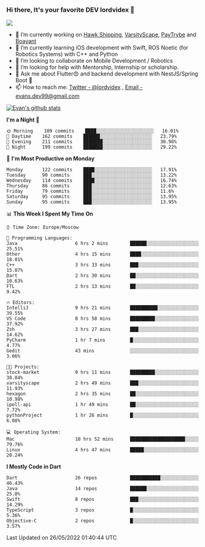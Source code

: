 ### Hi there, It's your favorite DEV lordvidex 👋
<img src="https://komarev.com/ghpvc/?username=lordvidex&label=Views&color=blue&style=plastic" />
<!--
**lordvidex/lordvidex** is a ✨ _special_ ✨ repository because its `README.md` (this file) appears on your GitHub profile.
Here are some ideas to get you started:
-->

- 🔭 I’m currently working on [Hawk Shipping](https://hawkshipping.com), [VarsityScape](https://varsityscape.com), [PayTrybe](https://www.paytrybe.com) and [Boayant](https://www.github.com/boayant-dev)
- 🌱 I’m currently learning iOS development with Swift, ROS Noetic (for Robotics Systems) with C++ and Python
- 👯 I’m looking to collaborate on Mobile Development / Robotics
- 🤔 I’m looking for help with Mentorship, Internship or scholarship.
- 💬 Ask me about Flutter😍 and backend development with NestJS/Spring Boot 🔮
- 📫 How to reach me: [Twitter - @lordvidex](https://twitter.com/lordvidex) , [Email - evans.dev99@gmail.com](mailto:evans.dev99@gmail.com?body=Hello%20Evans,)

<div>
<!-- <a href="https://github.com/lordvidex">
  <img src="https://github-readme-stats.vercel.app/api/top-langs/?username=lordvidex&theme=light" />
</a>    -->
<!-- [![Top Langs](https://github-readme-stats.vercel.app/api/top-langs/?username=lordvidex)](https://github.com/lordvidex/)  -->

<a href="https://github.com/lordvidex">
 <img src="https://github-readme-stats.vercel.app/api?username=lordvidex&show_icons=true&theme=light&line_height=27" alt="Evan's github stats"/>
</a>
</div>


<!--
  <a href="https://github.com/iampawan/FlutterExampleApps">
    <img align="center" src="https://github-readme-stats.vercel.app/api/pin/?username=iampawan&repo=FlutterExampleApps&theme=light" />

  </a>
  <a href="https://github.com/iampawan/VelocityX">
   <img align="center" src="https://github-readme-stats.vercel.app/api/pin/?username=iampawan&repo=VelocityX&theme=light" />
  </a>
-->
<!--START_SECTION:waka-->
**I'm a Night 🦉** 

```text
🌞 Morning    109 commits    ████░░░░░░░░░░░░░░░░░░░░░   16.01% 
🌆 Daytime    162 commits    ██████░░░░░░░░░░░░░░░░░░░   23.79% 
🌃 Evening    211 commits    ███████░░░░░░░░░░░░░░░░░░   30.98% 
🌙 Night      199 commits    ███████░░░░░░░░░░░░░░░░░░   29.22%

```
📅 **I'm Most Productive on Monday** 

```text
Monday       122 commits    ████░░░░░░░░░░░░░░░░░░░░░   17.91% 
Tuesday      90 commits     ███░░░░░░░░░░░░░░░░░░░░░░   13.22% 
Wednesday    114 commits    ████░░░░░░░░░░░░░░░░░░░░░   16.74% 
Thursday     86 commits     ███░░░░░░░░░░░░░░░░░░░░░░   12.63% 
Friday       79 commits     ███░░░░░░░░░░░░░░░░░░░░░░   11.6% 
Saturday     95 commits     ███░░░░░░░░░░░░░░░░░░░░░░   13.95% 
Sunday       95 commits     ███░░░░░░░░░░░░░░░░░░░░░░   13.95%

```


📊 **This Week I Spent My Time On** 

```text
⌚︎ Time Zone: Europe/Moscow

💬 Programming Languages: 
Java                     6 hrs 2 mins        ██████░░░░░░░░░░░░░░░░░░░   25.51% 
Other                    4 hrs 15 mins       ████░░░░░░░░░░░░░░░░░░░░░   18.01% 
C++                      3 hrs 33 mins       ███░░░░░░░░░░░░░░░░░░░░░░   15.07% 
Dart                     2 hrs 30 mins       ██░░░░░░░░░░░░░░░░░░░░░░░   10.63% 
FTL                      2 hrs 13 mins       ██░░░░░░░░░░░░░░░░░░░░░░░   9.42%

🔥 Editors: 
IntelliJ                 9 hrs 21 mins       ██████████░░░░░░░░░░░░░░░   39.55% 
VS Code                  8 hrs 58 mins       █████████░░░░░░░░░░░░░░░░   37.92% 
Zsh                      3 hrs 27 mins       ███░░░░░░░░░░░░░░░░░░░░░░   14.62% 
PyCharm                  1 hr 7 mins         █░░░░░░░░░░░░░░░░░░░░░░░░   4.77% 
Gedit                    43 mins             ░░░░░░░░░░░░░░░░░░░░░░░░░   3.06%

🐱‍💻 Projects: 
stock-market             9 hrs 11 mins       █████████░░░░░░░░░░░░░░░░   38.84% 
varsityscape             2 hrs 49 mins       ███░░░░░░░░░░░░░░░░░░░░░░   11.93% 
hexagon                  2 hrs 35 mins       ██░░░░░░░░░░░░░░░░░░░░░░░   10.98% 
ipoll-api                1 hr 49 mins        ██░░░░░░░░░░░░░░░░░░░░░░░   7.72% 
pythonProject            1 hr 26 mins        █░░░░░░░░░░░░░░░░░░░░░░░░   6.08%

💻 Operating System: 
Mac                      18 hrs 52 mins      ████████████████████░░░░░   79.76% 
Linux                    4 hrs 47 mins       █████░░░░░░░░░░░░░░░░░░░░   20.24%

```

**I Mostly Code in Dart** 

```text
Dart                     26 repos            ███████████░░░░░░░░░░░░░░   46.43% 
Java                     14 repos            ██████░░░░░░░░░░░░░░░░░░░   25.0% 
Swift                    8 repos             ███░░░░░░░░░░░░░░░░░░░░░░   14.29% 
TypeScript               3 repos             █░░░░░░░░░░░░░░░░░░░░░░░░   5.36% 
Objective-C              2 repos             █░░░░░░░░░░░░░░░░░░░░░░░░   3.57%

```



 Last Updated on 26/05/2022 01:40:44 UTC
<!--END_SECTION:waka-->
